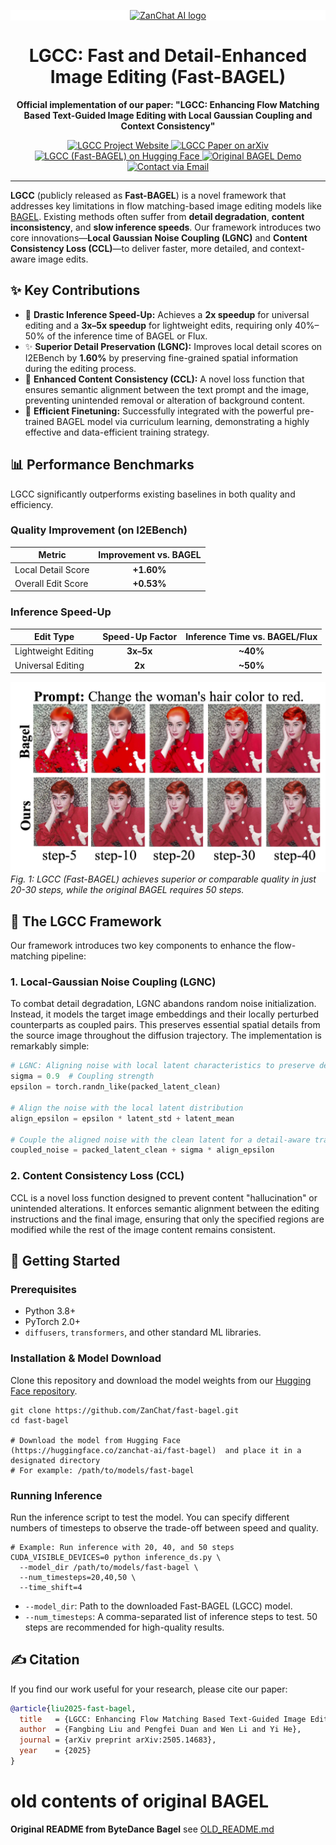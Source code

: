 <div style="text-align: center; background-color: #FFFFFF;">
<p align="center">
  <a href="https://zan.chat">
    <img src="https://assets.zan.chat/sitev2/public/logo.png" alt="ZanChat AI logo" width="480"/>
  </a>
</p>
</div>

<h1 align="center">LGCC: Fast and Detail-Enhanced Image Editing (Fast-BAGEL)</h1>

<p align="center">
  <strong>Official implementation of our paper: "LGCC: Enhancing Flow Matching Based Text-Guided Image Editing with Local Gaussian Coupling and Context Consistency"</strong>
</p>

<p align="center">
  <a href="https://zan.chat/fast-bagel">
    <img src="https://img.shields.io/badge/Project-Website-0A66C2?logo=safari&logoColor=white" alt="LGCC Project Website"/>
  </a>
  <a href="https://arxiv.org/abs/2505.14683">
    <img src="https://img.shields.io/badge/arXiv-2505.14683-b31b1b?logo=arxiv&logoColor=white" alt="LGCC Paper on arXiv"/>
  </a>
  <a href="https://huggingface.co/zanchat-ai/fast-bagel">
    <img src="https://img.shields.io/badge/Model-Hugging%20Face-ffc107?logo=huggingface&logoColor=black" alt="LGCC (Fast-BAGEL) on Hugging Face"/>
  </a>
    <a href="https://demo.bagel-ai.org/">
    <img src="https://img.shields.io/badge/Original-BAGEL%20Demo-4285F4?logo=googlechrome&logoColor=white" alt="Original BAGEL Demo"/>
  </a>
  <a href="mailto:info@zan.chat">
    <img src="https://img.shields.io/badge/Contact-Email%20Us-D14836?logo=gmail&logoColor=white" alt="Contact via Email"/>
  </a>
</p>

---

**LGCC** (publicly released as **Fast-BAGEL**) is a novel framework that addresses key limitations in flow matching-based image editing models like [BAGEL](https://github.com/google/bagel). Existing methods often suffer from **detail degradation**, **content inconsistency**, and **slow inference speeds**. Our framework introduces two core innovations—**Local Gaussian Noise Coupling (LGNC)** and **Content Consistency Loss (CCL)**—to deliver faster, more detailed, and context-aware image edits.

## ✨ Key Contributions

-   🚀 **Drastic Inference Speed-Up:** Achieves a **2x speedup** for universal editing and a **3x–5x speedup** for lightweight edits, requiring only 40%–50% of the inference time of BAGEL or Flux.
-   ✨ **Superior Detail Preservation (LGNC):** Improves local detail scores on I2EBench by **1.60%** by preserving fine-grained spatial information during the editing process.
-   🧠 **Enhanced Content Consistency (CCL):** A novel loss function that ensures semantic alignment between the text prompt and the image, preventing unintended removal or alteration of background content.
-   🧩 **Efficient Finetuning:** Successfully integrated with the powerful pre-trained BAGEL model via curriculum learning, demonstrating a highly effective and data-efficient training strategy.

## 📊 Performance Benchmarks

LGCC significantly outperforms existing baselines in both quality and efficiency.

### Quality Improvement (on I2EBench)

| Metric                 | Improvement vs. BAGEL |
| ---------------------- | :-------------------: |
| Local Detail Score     |      **+1.60%**       |
| Overall Edit Score     |      **+0.53%**       |

### Inference Speed-Up

| Edit Type          | Speed-Up Factor | Inference Time vs. BAGEL/Flux |
| ------------------ | :-------------: | :---------------------------: |
| Lightweight Editing |    **3x–5x**    |           **~40%**            |
| Universal Editing   |      **2x**       |           **~50%**            |

![Inference speed improvement of Fast-BAGEL/LGCC vs. BAGEL](test_images/f4-steps.png)
*Fig. 1: LGCC (Fast-BAGEL) achieves superior or comparable quality in just 20-30 steps, while the original BAGEL requires 50 steps.*
## 🔬 The LGCC Framework

Our framework introduces two key components to enhance the flow-matching pipeline:

### 1. Local-Gaussian Noise Coupling (LGNC)
To combat detail degradation, LGNC abandons random noise initialization. Instead, it models the target image embeddings and their locally perturbed counterparts as coupled pairs. This preserves essential spatial details from the source image throughout the diffusion trajectory. The implementation is remarkably simple:

```python
# LGNC: Aligning noise with local latent characteristics to preserve detail
sigma = 0.9  # Coupling strength
epsilon = torch.randn_like(packed_latent_clean)

# Align the noise with the local latent distribution
align_epsilon = epsilon * latent_std + latent_mean

# Couple the aligned noise with the clean latent for a detail-aware trajectory
coupled_noise = packed_latent_clean + sigma * align_epsilon
```

### 2. Content Consistency Loss (CCL)
CCL is a novel loss function designed to prevent content "hallucination" or unintended alterations. It enforces semantic alignment between the editing instructions and the final image, ensuring that only the specified regions are modified while the rest of the image content remains consistent.

## 🚀 Getting Started

### Prerequisites
-   Python 3.8+
-   PyTorch 2.0+
-   `diffusers`, `transformers`, and other standard ML libraries.

### Installation & Model Download
Clone this repository and download the model weights from our [Hugging Face repository](https://huggingface.co/zanchat-ai/fast-bagel).

```shell
git clone https://github.com/ZanChat/fast-bagel.git
cd fast-bagel

# Download the model from Hugging Face (https://huggingface.co/zanchat-ai/fast-bagel)  and place it in a designated directory
# For example: /path/to/models/fast-bagel
```

### Running Inference
Run the inference script to test the model. You can specify different numbers of timesteps to observe the trade-off between speed and quality.

```shell
# Example: Run inference with 20, 40, and 50 steps
CUDA_VISIBLE_DEVICES=0 python inference_ds.py \
  --model_dir /path/to/models/fast-bagel \
  --num_timesteps=20,40,50 \
  --time_shift=4
```
-   `--model_dir`: Path to the downloaded Fast-BAGEL (LGCC) model.
-   `--num_timesteps`: A comma-separated list of inference steps to test. 50 steps are recommended for high-quality results.

## ✍️ Citation
If you find our work useful for your research, please cite our paper:

```bibtex
@article{liu2025-fast-bagel,
  title   = {LGCC: Enhancing Flow Matching Based Text-Guided Image Editing with Local Gaussian Coupling and Context Consistency},
  author  = {Fangbing Liu and Pengfei Duan and Wen Li and Yi He},
  journal = {arXiv preprint arXiv:2505.14683},
  year    = {2025}
}
```

# old contents of original BAGEL

**Original README from ByteDance Bagel**
see [OLD_README.md](OLD_README.md)